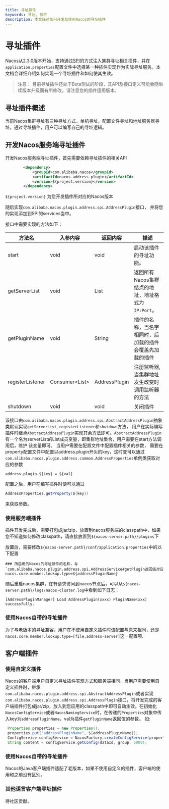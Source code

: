 ```yaml
---
title: 寻址插件
keywords: 寻址, 插件
description: 本文描述如何开发及使用Nacos的寻址插件
---
```


# 寻址插件

Nacos从2.3.0版本开始，支持通过[SPI](https://docs.oracle.com/javase/tutorial/sound/SPI-intro.html)的方式注入集群寻址相关插件，并在`application.properties`配置文件中选择某一种插件实现作为实际寻址服务。本文档会详细介绍如何实现一个寻址插件和如何使其生效。

> 注意：
> 目前寻址插件还处于Beta测试的阶段，其API及接口定义可能会随后续版本升级而有所修改，请注意您的插件适用版本。

## 寻址插件概述

当前Nacos集群寻址有三种寻址方式，单机寻址，配置文件寻址和地址服务器寻址，通过寻址插件，用户可以编写自己的寻址逻辑。

## 开发Nacos服务端寻址插件

开发Nacos服务端寻址插件，首先需要依赖寻址插件的相关API

```xml
        <dependency>
            <groupId>com.alibaba.nacos</groupId>
            <artifactId>nacos-address-plugin</artifactId>
            <version>${project.version}</version>
        </dependency>
```

`${project.version}` 为您开发插件所对应的Nacos版本

随后实现`com.alibaba.nacos.plugin.address.spi.AddressPlugin`接口， 并将您的实现添加到SPI的services当中。

接口中需要实现的方法如下：

|方法名|入参内容|返回内容|描述|
|-----|-----|-----|---|
|start|void|void|启动该插件的寻址功能。|
|getServerList|void|List<String>|返回所有Nacos集群结点的地址，地址格式为`IP:Port`。|
|getPluginName|void|String|插件的名称，当名字相同时，后加载的插件会覆盖先加载的插件|
|registerListener|Consumer<List<String>>|AddressPlugin|注册监听器, 当集群地址发生改变时调用监听器的方法|
|shutdown|void|void|关闭插件|

该接口由`com.alibaba.nacos.plugin.address.spi.AbstractAddressPlugin`抽象类默认实现`getServerList`, `registerListener`和`shutdown`方法，
用户在实际编写插件时继承`AbstractAddressPlugin`实现其余方法即可。`AbstractAddressPlugin`有一个名为serverList的List<String>成员变量，即集群地址集合，用户需要在start方法调用后，维护
该变量即可。
当用户需要在配置文件中配置插件相关的参数， 需要在property配置文件中配置以address.plugin开头的key，这时变可以通过`com.alibaba.nacos.plugin.address.common.AddressProperties`单例类获取对应的参数
```properties
address.plugin.${key} = ${val}
```
配置之后，用户在编写插件时便可以通过
```java
AddressProperties.getProperty(${key})
```
来获取参数。

### 使用服务端插件

插件开发完成后，需要打包成jar/zip，放置到nacos服务端的classpath中，如果您不知道如何修改classpath，请直接放置到`${nacos-server.path}/plugins`下

放置后，需要修改`${nacos-server.path}/conf/application.properties`中的以下配置

```properties
### 所启用的Nacos的寻址插件的名称，与`com.alibaba.nacos.plugin.address.spi.AddressService#getPlugin返回值对应
nacos.core.member.lookup.type=${addressPluginName}
```
随后重启nacos集群，在有请求访问到nacos节点后，可以从`${nacos-server.path}/logs/nacos-cluster.log`中看到如下日志：

```text
[AddressPluginManager] Load AddressPlugin(xxxx) PluginName(xxx) successfully.
```

### 使用Nacos自带的寻址插件

为了与老版本的寻址兼容，用户在不使用自定义插件时该配置与原来相同，还是`nacos.core.member.lookup.type=[file,address-server]`这一配置项.

## 客户端插件

### 使用自定义插件
Nacos的客户端用户自定义寻址插件实现方式和服务端相同，当用户需要使用自定义插件时，继承`com.alibaba.nacos.plugin.address.spi.AbstractAddressPlugin`或者实现`com.alibaba.nacos.plugin.address.spi.AddressPlugin`接口，将开发完成的客户端插件打包成jar/zip，放入到您应用的classpath中即可自动生效。在初始化`NacosConfigService`或者`NacosNamingService`时，在传递的`Properties`对象中传入key为`addressPluginName`，val为插件`getPluginName`返回值的参数。
如:
```java
 Properties properties = new Properties();
 properties.put("addressPluginName", ${addressPluginName});
 ConfigService configService = NacosFactory.createConfigService(properties);
 String content = configService.getConfig(dataId, group, 5000);
```

### 使用Nacos自带的寻址插件
Nacos的Java客户端插件适配了老版本，如果不使用自定义的插件，客户端的使用和之前没有区别。

### 其他语言客户端寻址插件

待社区贡献。

